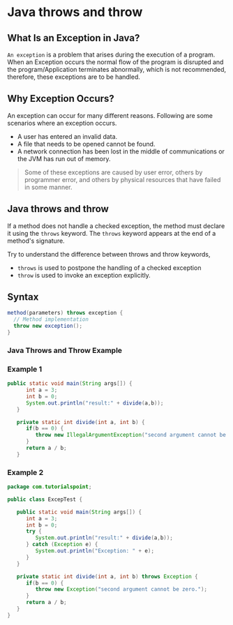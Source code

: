 # Java throws and throw

## What Is an Exception in Java?

`An exception` is a problem that arises during the execution of a program. When an Exception occurs the normal flow of the program is disrupted and the program/Application terminates abnormally, which is not recommended, therefore, these exceptions are to be handled.

## Why Exception Occurs?

An exception can occur for many different reasons. Following are some scenarios where an exception occurs.
- A user has entered an invalid data.
- A file that needs to be opened cannot be found.
- A network connection has been lost in the middle of communications or the JVM has run out of memory.

> Some of these exceptions are caused by user error, others by programmer error, and others by physical resources that have failed in some manner.

## Java throws and throw

If a method does not handle a checked exception, the method must declare it using the `throws` keyword. The `throws` keyword appears at the end of a method's signature.

Try to understand the difference between throws and throw keywords, 
- `throws` is used to postpone the handling of a checked exception 
- `throw` is used to invoke an exception explicitly.

## Syntax

```java
method(parameters) throws exception {
  // Method implementation
  throw new exception();
}
```

### Java Throws and Throw Example

### Example 1

```java
public static void main(String args[]) {
      int a = 3;
      int b = 0;
      System.out.println("result:" + divide(a,b));
   }

   private static int divide(int a, int b) {
      if(b == 0) {
         throw new IllegalArgumentException("second argument cannot be zero.");
      }
      return a / b;
   }
```

### Example 2

```java
package com.tutorialspoint;

public class ExcepTest {

   public static void main(String args[]) {
      int a = 3;
      int b = 0;
      try {
         System.out.println("result:" + divide(a,b));
      } catch (Exception e) {
         System.out.println("Exception: " + e);
      }
   }

   private static int divide(int a, int b) throws Exception {
      if(b == 0) {
         throw new Exception("second argument cannot be zero.");
      }
      return a / b;
   }
}
```